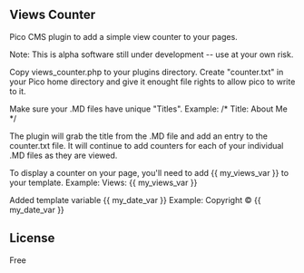 ## Views Counter
Pico CMS plugin to add a simple view counter to your pages.

Note: This is alpha software still under development -- use at your own risk.

Copy views_counter.php to your plugins directory.
Create "counter.txt" in your Pico home directory and give it enought file rights to allow pico to write to it.

Make sure your .MD files have unique "Titles". Example:
 /*
 Title: About Me
 */
 
The plugin will grab the title from the .MD file and add an entry to the counter.txt file.
It will continue to add counters for each of your individual .MD files as they are viewed.

To display a counter on your page, you'll need to add {{ my_views_var }} to your template.
    Example: Views: {{ my_views_var }}

Added template variable {{ my_date_var }}
    Example: Copyright &copy; {{ my_date_var }}

## License
Free